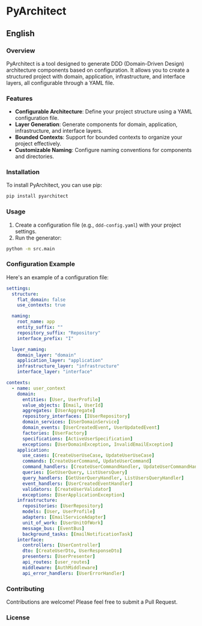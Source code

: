 # PyArchitect

## English

### Overview

PyArchitect is a tool designed to generate DDD (Domain-Driven Design) architecture components based on configuration. It allows you to create a structured project with domain, application, infrastructure, and interface layers, all configurable through a YAML file.

### Features

- **Configurable Architecture**: Define your project structure using a YAML configuration file.
- **Layer Generation**: Generate components for domain, application, infrastructure, and interface layers.
- **Bounded Contexts**: Support for bounded contexts to organize your project effectively.
- **Customizable Naming**: Configure naming conventions for components and directories.

### Installation

To install PyArchitect, you can use pip:

```bash
pip install pyarchitect
```

### Usage

1. Create a configuration file (e.g., `ddd-config.yaml`) with your project settings.
2. Run the generator:

```bash
python -m src.main
```

### Configuration Example

Here's an example of a configuration file:

```yaml
settings:
  structure:
    flat_domain: false
    use_contexts: true

  naming:
    root_name: app
    entity_suffix: ""
    repository_suffix: "Repository"
    interface_prefix: "I"

  layer_naming:
    domain_layer: "domain"
    application_layer: "application"
    infrastructure_layer: "infrastructure"
    interface_layer: "interface"

contexts:
  - name: user_context
    domain:
      entities: [User, UserProfile]
      value_objects: [Email, UserId]
      aggregates: [UserAggregate]
      repository_interfaces: [IUserRepository]
      domain_services: [UserDomainService]
      domain_events: [UserCreatedEvent, UserUpdatedEvent]
      factories: [UserFactory]
      specifications: [ActiveUserSpecification]
      exceptions: [UserDomainException, InvalidEmailException]
    application:
      use_cases: [CreateUserUseCase, UpdateUserUseCase]
      commands: [CreateUserCommand, UpdateUserCommand]
      command_handlers: [CreateUserCommandHandler, UpdateUserCommandHandler]
      queries: [GetUserQuery, ListUsersQuery]
      query_handlers: [GetUserQueryHandler, ListUsersQueryHandler]
      event_handlers: [UserCreatedEventHandler]
      validators: [CreateUserValidator]
      exceptions: [UserApplicationException]
    infrastructure:
      repositories: [UserRepository]
      models: [User, UserProfile]
      adapters: [EmailServiceAdapter]
      unit_of_work: [UserUnitOfWork]
      message_bus: [EventBus]
      background_tasks: [EmailNotificationTask]
    interface:
      controllers: [UserController]
      dto: [CreateUserDto, UserResponseDto]
      presenters: [UserPresenter]
      api_routes: [user_routes]
      middleware: [AuthMiddleware]
      api_error_handlers: [UserErrorHandler]
```

### Contributing

Contributions are welcome! Please feel free to submit a Pull Request.

### License

